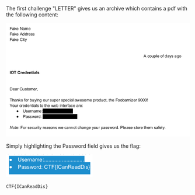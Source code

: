 The first challenge "LETTER" gives us an archive which contains a pdf with the following content:

![](images/letter.png)

Simply highlighting the Password field gives us the flag:

![](images/letter_reveal.png)

`CTF{ICanReadDis}`
